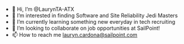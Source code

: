 - 👋 Hi, I’m @LaurynTA-ATX
- 👀 I’m interested in finding Software and Site Reliability Jedi Masters
- 🌱 I’m currently learning something new everyday in tech recruiting
- 💞️ I’m looking to collaborate on job opportunities at SailPoint!
- 📫 How to reach me lauryn.cardona@sailpoint.com

<!---
LaurynTA-ATX/LaurynTA-ATX is a ✨ special ✨ repository because its `README.md` (this file) appears on your GitHub profile.
You can click the Preview link to take a look at your changes.
--->
